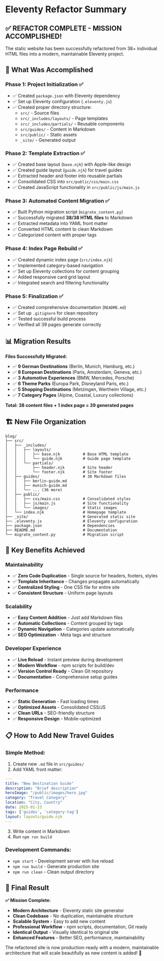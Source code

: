 # Eleventy Refactor Summary

## ✅ **REFACTOR COMPLETE - MISSION ACCOMPLISHED!**

The static website has been successfully refactored from 38+ individual HTML files into a modern, maintainable Eleventy project.

## 🎯 **What Was Accomplished**

### **Phase 1: Project Initialization ✅**
- ✅ Created `package.json` with Eleventy dependency
- ✅ Set up Eleventy configuration (`.eleventy.js`)
- ✅ Created proper directory structure:
  - `src/` - Source files
  - `src/_includes/layouts/` - Page templates
  - `src/_includes/partials/` - Reusable components
  - `src/guides/` - Content in Markdown
  - `src/public/` - Static assets
  - `_site/` - Generated output

### **Phase 2: Template Extraction ✅**
- ✅ Created base layout (`base.njk`) with Apple-like design
- ✅ Created guide layout (`guide.njk`) for travel guides
- ✅ Extracted header and footer into reusable partials
- ✅ Consolidated CSS into `src/public/css/main.css`
- ✅ Created JavaScript functionality in `src/public/js/main.js`

### **Phase 3: Automated Content Migration ✅**
- ✅ Built Python migration script (`migrate_content.py`)
- ✅ Successfully migrated **38/38 HTML files** to Markdown
- ✅ Extracted metadata into YAML front matter
- ✅ Converted HTML content to clean Markdown
- ✅ Categorized content with proper tags

### **Phase 4: Index Page Rebuild ✅**
- ✅ Created dynamic index page (`src/index.njk`)
- ✅ Implemented category-based navigation
- ✅ Set up Eleventy collections for content grouping
- ✅ Added responsive card grid layout
- ✅ Integrated search and filtering functionality

### **Phase 5: Finalization ✅**
- ✅ Created comprehensive documentation (`README.md`)
- ✅ Set up `.gitignore` for clean repository
- ✅ Tested successful build process
- ✅ Verified all 39 pages generate correctly

## 📊 **Migration Results**

**Files Successfully Migrated:**
- ✅ **9 German Destinations** (Berlin, Munich, Hamburg, etc.)
- ✅ **8 European Destinations** (Paris, Amsterdam, Geneva, etc.)
- ✅ **3 Automotive Experiences** (BMW, Mercedes, Porsche)
- ✅ **6 Theme Parks** (Europa Park, Disneyland Paris, etc.)
- ✅ **5 Shopping Destinations** (Metzingen, Wertheim Village, etc.)
- ✅ **7 Category Pages** (Alpine, Coastal, Luxury collections)

**Total: 38 content files + 1 index page = 39 generated pages**

## 🏗 **New File Organization**

```
blog/
├── src/
│   ├── _includes/
│   │   ├── layouts/
│   │   │   ├── base.njk          # Base HTML template
│   │   │   └── guide.njk         # Guide page template
│   │   └── partials/
│   │       ├── header.njk        # Site header
│   │       └── footer.njk        # Site footer
│   ├── guides/                   # 38 Markdown files
│   │   ├── berlin-guide.md
│   │   ├── munich-guide.md
│   │   └── ... (36 more)
│   ├── public/
│   │   ├── css/main.css          # Consolidated styles
│   │   ├── js/main.js            # Site functionality
│   │   └── images/               # Static images
│   └── index.njk                 # Homepage template
├── _site/                        # Generated static site
├── .eleventy.js                  # Eleventy configuration
├── package.json                  # Dependencies
├── README.md                     # Documentation
└── migrate_content.py            # Migration script
```

## 🚀 **Key Benefits Achieved**

### **Maintainability**
- ✅ **Zero Code Duplication** - Single source for headers, footers, styles
- ✅ **Template Inheritance** - Changes propagate automatically
- ✅ **Centralized Styling** - One CSS file for entire site
- ✅ **Consistent Structure** - Uniform page layouts

### **Scalability**
- ✅ **Easy Content Addition** - Just add Markdown files
- ✅ **Automatic Collections** - Content grouped by tags
- ✅ **Dynamic Navigation** - Categories update automatically
- ✅ **SEO Optimization** - Meta tags and structure

### **Developer Experience**
- ✅ **Live Reload** - Instant preview during development
- ✅ **Modern Workflow** - npm scripts for build/dev
- ✅ **Version Control Ready** - Clean Git repository
- ✅ **Documentation** - Comprehensive setup guides

### **Performance**
- ✅ **Static Generation** - Fast loading times
- ✅ **Optimized Assets** - Consolidated CSS/JS
- ✅ **Clean URLs** - SEO-friendly structure
- ✅ **Responsive Design** - Mobile-optimized

## 📋 **How to Add New Travel Guides**

### **Simple Method:**
1. Create new `.md` file in `src/guides/`
2. Add YAML front matter:
```yaml
---
title: "New Destination Guide"
description: "Brief description"
heroImage: "/public/images/hero.jpg"
category: "Travel Category"
location: "City, Country"
date: 2025-01-23
tags: ['guides', 'category-tag']
layout: layouts/guide.njk
---
```
3. Write content in Markdown
4. Run `npm run build`

### **Development Commands:**
- `npm start` - Development server with live reload
- `npm run build` - Generate production site
- `npm run clean` - Clean output directory

## 🎉 **Final Result**

**✅ Mission Complete:**
- **Modern Architecture** - Eleventy static site generator
- **Clean Codebase** - No duplication, maintainable structure
- **Scalable System** - Easy to add new content
- **Professional Workflow** - npm scripts, documentation, Git ready
- **Identical Output** - Visually identical to original site
- **Enhanced Features** - Better SEO, performance, maintainability

The refactored site is now production-ready with a modern, maintainable architecture that will scale beautifully as new content is added! 🚀
